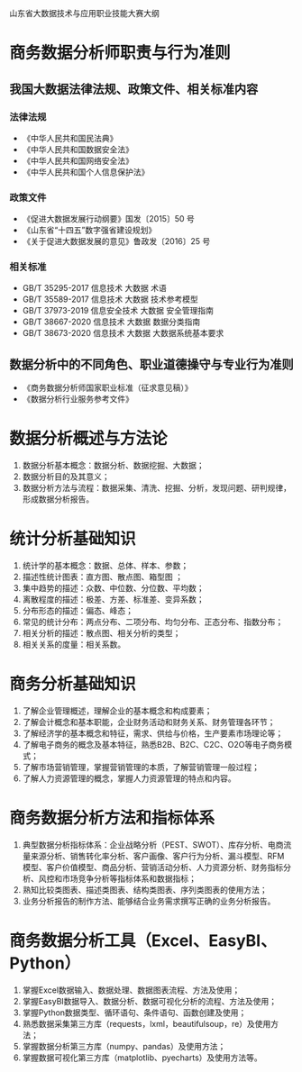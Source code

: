 山东省大数据技术与应用职业技能大赛大纲

# 商务数据分析师职责与行为准则

## 我国大数据法律法规、政策文件、相关标准内容

### 法律法规

* 《中华人民共和国民法典》
* 《中华人民共和国数据安全法》
* 《中华人民共和国网络安全法》
* 《中华人民共和国个人信息保护法》

### 政策文件

* 《促进大数据发展行动纲要》国发〔2015〕50 号
* 《山东省“十四五”数字强省建设规划》
* 《关于促进大数据发展的意见》鲁政发〔2016〕25 号

### 相关标准

* GB/T 35295-2017 信息技术 大数据 术语
* GB/T 35589-2017 信息技术 大数据 技术参考模型
* GB/T 37973-2019 信息安全技术 大数据 安全管理指南
* GB/T 38667-2020 信息技术 大数据 数据分类指南
* GB/T 38673-2020 信息技术 大数据 大数据系统基本要求

## 数据分析中的不同角色、职业道德操守与专业行为准则

* 《商务数据分析师国家职业标准（征求意见稿）》
* 《数据分析行业服务参考文件》

# 数据分析概述与方法论

1. 数据分析基本概念：数据分析、数据挖掘、大数据；
2. 数据分析目的及其意义；
3. 数据分析方法与流程：数据采集、清洗、挖掘、分析，发现问题、研判规律，形成数据分析报告。

# 统计分析基础知识

1. 统计学的基本概念：数据、总体、样本、参数；
2. 描述性统计图表：直方图、散点图、箱型图 ；
3. 集中趋势的描述：众数、中位数、分位数、平均数；
4. 离散程度的描述：极差、方差、标准差、变异系数；
5. 分布形态的描述：偏态、峰态；
6. 常见的统计分布：两点分布、二项分布、均匀分布、正态分布、指数分布；
7. 相关分析的描述：散点图、相关分析的类型；
8. 相关关系的度量：相关系数。

# 商务分析基础知识

1. 了解企业管理概述，理解企业的基本概念和构成要素；
2. 了解会计概念和基本职能，企业财务活动和财务关系、财务管理各环节；
3. 了解经济学的基本概念和特征，需求、供给与价格，生产要素市场理论等；
4. 了解电子商务的概念及基本特征，熟悉B2B、B2C、C2C、O2O等电子商务模式；
5. 了解市场营销管理，掌握营销管理的本质，了解营销管理一般过程；
6. 了解人力资源管理的概念，掌握人力资源管理的特点和内容。

# 商务数据分析方法和指标体系

1. 典型数据分析指标体系：企业战略分析（PEST、SWOT）、库存分析、电商流量来源分析、销售转化率分析、客户画像、客户行为分析、漏斗模型、RFM 模型、客户价值模型、商品分析、营销活动分析、人力资源分析、财务指标分析、风控和市场竞争分析等指标体系和数据指标；
2. 熟知比较类图表、描述类图表、结构类图表、序列类图表的使用方法；
3. 业务分析报告的制作方法、能够结合业务需求撰写正确的业务分析报告。

# 商务数据分析工具（Excel、EasyBI、Python）

1. 掌握Excel数据输入、数据处理、数据图表流程、方法及使用；
2. 掌握EasyBI数据导入、数据分析、数据可视化分析的流程、方法及使用；
3. 掌握Python数据类型、循环语句、条件语句、函数创建及使用；
4. 熟悉数据采集第三方库（requests，lxml，beautifulsoup，re）及使用方法；
5. 掌握数据分析第三方库（numpy、pandas）及使用方法；
6. 掌握数据可视化第三方库（matplotlib、pyecharts）及使用方法等。
